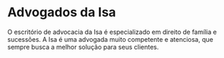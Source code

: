 # Advogados da Isa

O escritório de advocacia da Isa é especializado em direito de família e sucessões. A Isa é uma advogada muito competente e atenciosa, que sempre busca a melhor solução para seus clientes.
